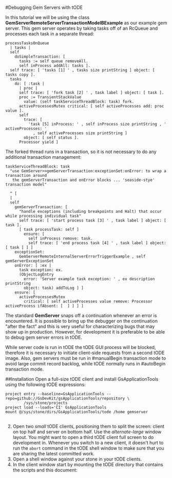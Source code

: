 #Debugging Gem Servers with tODE

In this tutorial we will be using the class **GemServerRemoteServerTransactionModelBExample** as our example gem server. This gem server operates by taking tasks off of an RcQueue and processes each task in a separate thread:

```Smalltalk
processTasksOnQueue
  | tasks |
  self
    doSimpleTransaction: [ 
      tasks := self queue removeAll.
      self inProcess addAll: tasks ].
  self trace: [ 'tasks [1] ' , tasks size printString ] object: [ tasks copy ].
  tasks
    do: [ :task | 
      | proc |
      self trace: [ 'fork task [2] ' , task label ] object: [ task ].
      proc := TransientStackValue
        value: (self taskServiceThreadBlock: task) fork.
      activeProcessesMutex critical: [ self activeProcesses add: proc value ].
      self
        trace: [ 
          'task [5] inProcess: ' , self inProcess size printString , ' activeProcesses: '
            , self activeProcesses size printString ]
        object: [ self status ].
      Processor yield ]
```

The forked thread runs in a transaction, so it is not necessary to do any additional transaction management:  

```Smalltalk
taskServiceThreadBlock: task
  "use GemServer>>gemServerTransaction:exceptionSet:onError: to wrap a transaction around 
   the gemServerTransaction and onError blocks ... 'seaside-stye' transaction model"

  ^ [ 
  [ 
  self
    gemServerTransaction: [ 
      "handle exceptions (including breakpoints and Halt) that occur while processing individual task"
      self trace: [ 'start process task [3] ' , task label ] object: [ task ].
      [ task processTask: self ]
        ensure: [ 
          self inProcess remove: task.
          self trace: [ 'end process task [4] ' , task label ] object: [ task ] ] ]
    exceptionSet:
      GemServerRemoteInternalServerErrorTriggerExample , self gemServerExceptionSet
    onError: [ :ex | 
      task exception: ex.
      (ObjectLogEntry
        error: 'Server example task exception: ' , ex description printString
        object: task) addToLog ] ]
    ensure: [ 
      activeProcessesMutex
        critical: [ self activeProcesses value remove: Processor activeProcess ifAbsent: [  ] ] ] ]
```

The standard **GemServer** snaps off a continuation whenever an error is encountered. 
It is possible to bring up the debugger on the continuation "after the fact" and this is very useful for characterizing bugs that may show up in production.
However, for development it is preferable to be able to debug gem server errors in tODE.

While server code is run in tODE the tODE GUI process will be blocked, therefore it is necessary to initiate client-side requests from a second tODE image.
Also, gem servers must be run in #manualBegin transaction mode to avoid large commit record backlog, while tODE normally runs in #autoBegin transaction mode.



##Installation
Open a full-size tODE client and install GsApplicationTools using the following tODE expressions:

```Shell
project entry --baseline=GsApplicationTools --repo=github://GsDevKit/gsApplicationTools/repository \
        /sys/stone/projects
project load --loads='CI' GsApplicationTools
mount @/sys/stone/dirs/GsApplicationTools/tode /home gemserver
```
##
## 
2. Open two *small* tODE clients, positioning them to split the screen: client on top half and server on bottom half. 
  Use the *alternate-large* window layout.
  You might want to open a third tODE client full screen to do development in.
  Whenever you switch to a new client, it doesn't hurt to run the `abort` command in the tODE shell window to make sure that you are sharing the latest committed work.
3. Open a shell window against your stone in your tODE clients.
4. In the client window start by mounting the tODE directory that contains the scripts and this document:
  ```Shell
  ```